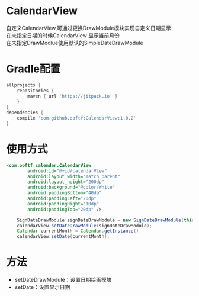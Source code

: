 # CalendarView
自定义CalendarView,可通过更换DrawModule模块实现自定义日期显示  
在未指定日期的时候CalendarView 显示当前月份  
在未指定DrawModlue使用默认的SimpleDateDrawModule  
# Gradle配置
```groovy
allprojects {
    repositories {
        maven { url 'https://jitpack.io' }
    }
}
dependencies {
    compile 'com.github.ooftf:CalendarView:1.0.2'
}
```
# 使用方式
```xml
<com.ooftf.calendar.CalendarView
        android:id="@+id/calendarView"
        android:layout_width="match_parent"
        android:layout_height="200dp"
        android:background="@color/White"
        android:paddingBottom="40dp"
        android:paddingLeft="20dp"
        android:paddingRight="10dp"
        android:paddingTop="20dp" />
```
```java
    SignDateDrawModule signDateDrawModule = new SignDateDrawModule(this);
    calendarView.setDateDrawModule(signDateDrawModule);
    Calendar currentMonth = Calendar.getInstance()
    calendarView.setDate(currentMonth);
```
# 方法
* setDateDrawModule：设置日期绘画模块  
* setDate：设置显示日期  
